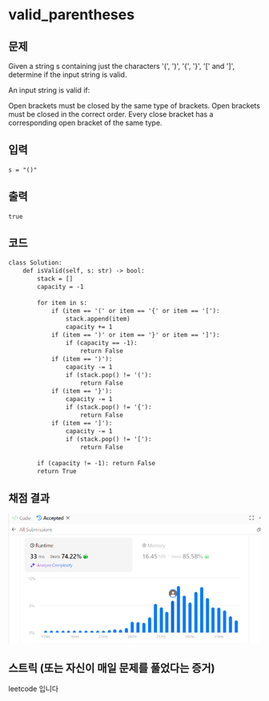 # valid_parentheses

## 문제
Given a string s containing just the characters '(', ')', '{', '}', '[' and ']', determine if the input string is valid.

An input string is valid if:

Open brackets must be closed by the same type of brackets.
Open brackets must be closed in the correct order.
Every close bracket has a corresponding open bracket of the same type.
## 입력
```
s = "()"
```

## 출력
```
true
```
## 코드
```
class Solution:
    def isValid(self, s: str) -> bool:
        stack = []
        capacity = -1

        for item in s:
            if (item == '(' or item == '{' or item == '['):
                stack.append(item)
                capacity += 1
            if (item == ')' or item == '}' or item == ']'):
                if (capacity == -1):
                    return False
            if (item == ')'):
                capacity -= 1
                if (stack.pop() != '('):
                    return False
            if (item == '}'):
                capacity -= 1
                if (stack.pop() != '{'):
                    return False
            if (item == ']'):
                capacity -= 1
                if (stack.pop() != '['):
                    return False

        if (capacity != -1): return False
        return True
```

## 채점 결과
![alt text](image.png)

## 스트릭 (또는 자신이 매일 문제를 풀었다는 증거)
leetcode 입니다